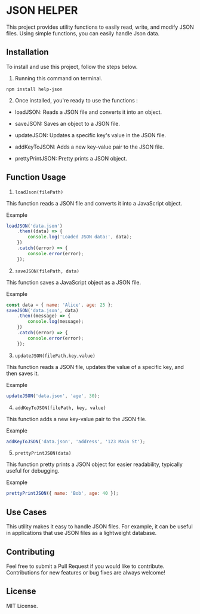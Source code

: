 # JSON HELPER

This project provides utility functions to easily read, write, and modify JSON files. Using simple functions, you can easily handle Json data.

## Installation

To install and use this project, follow the steps below.

1. Running this command on terminal.

```
npm install help-json
```

2. Once installed, you're ready to use the functions :

- loadJSON: Reads a JSON file and converts it into an object.

- saveJSON: Saves an object to a JSON file.

- updateJSON: Updates a specific key's value in the JSON file.

- addKeyToJSON: Adds a new key-value pair to the JSON file.

- prettyPrintJSON: Pretty prints a JSON object.

## Function Usage

1. `loadJson(filePath)`

This function reads a JSON file and converts it into a JavaScript object.

Example
```js
loadJSON('data.json')
    .then((data) => {
        console.log('Loaded JSON data:', data);
    })
    .catch((error) => {
        console.error(error);
    });
```

2. `saveJSON(filePath, data)`

This function saves a JavaScript object as a JSON file.

Example
```js
const data = { name: 'Alice', age: 25 };
saveJSON('data.json', data)
    .then((message) => {
        console.log(message); 
    })
    .catch((error) => {
        console.error(error); 
    });

```

3. `updateJSON(filePath,key,value)`

This function reads a JSON file, updates the value of a specific key, and then saves it.

Example
```js
updateJSON('data.json', 'age', 30);
```

4. `addKeyToJSON(filePath, key, value)`

This function adds a new key-value pair to the JSON file.

Example

```js
addKeyToJSON('data.json', 'address', '123 Main St');
```

5. `prettyPrintJSON(data)`

This function pretty prints a JSON object for easier readability, typically useful for debugging.

Example

```js
prettyPrintJSON({ name: 'Bob', age: 40 });
```


## Use Cases

This utility makes it easy to handle JSON files. For example, it can be useful in applications that use JSON files as a lightweight database.

## Contributing

Feel free to submit a Pull Request if you would like to contribute. Contributions for new features or bug fixes are always welcome!

## License

MIT License.
